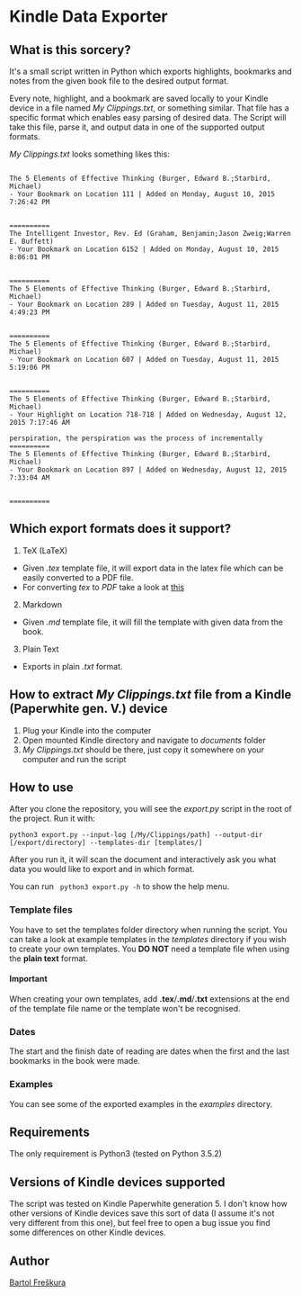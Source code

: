 # Kindle Data Exporter

## What is this sorcery?
It's a small script written in Python which exports highlights, bookmarks
and notes from the given book file to the desired output format.

Every note, highlight, and a bookmark are saved locally to your Kindle device in a
file named *My Clippings.txt*, or something similar. That file has a specific
format which enables easy parsing of desired data. The Script will take this file,
parse it, and output data in one of the supported output formats.

*My Clippings.txt* looks something likes this:
```

The 5 Elements of Effective Thinking (Burger, Edward B.;Starbird, Michael)
- Your Bookmark on Location 111 | Added on Monday, August 10, 2015 7:26:42 PM


==========
The Intelligent Investor, Rev. Ed (Graham, Benjamin;Jason Zweig;Warren E. Buffett)
- Your Bookmark on Location 6152 | Added on Monday, August 10, 2015 8:06:01 PM


==========
The 5 Elements of Effective Thinking (Burger, Edward B.;Starbird, Michael)
- Your Bookmark on Location 289 | Added on Tuesday, August 11, 2015 4:49:23 PM


==========
The 5 Elements of Effective Thinking (Burger, Edward B.;Starbird, Michael)
- Your Bookmark on Location 607 | Added on Tuesday, August 11, 2015 5:19:06 PM


==========
The 5 Elements of Effective Thinking (Burger, Edward B.;Starbird, Michael)
- Your Highlight on Location 718-718 | Added on Wednesday, August 12, 2015 7:17:46 AM

perspiration, the perspiration was the process of incrementally
==========
The 5 Elements of Effective Thinking (Burger, Edward B.;Starbird, Michael)
- Your Bookmark on Location 897 | Added on Wednesday, August 12, 2015 7:33:04 AM


==========
```

## Which export formats does it support?
1. TeX (LaTeX)
* Given *.tex* template file, it will export data in the latex file which can be
easily converted to a PDF file.
* For converting *tex* to *PDF* take a look at [this](https://en.wikibooks.org/wiki/LaTeX/Export_To_Other_Formats#Convert_to_PDF)

2. Markdown
* Given *.md* template file, it will fill the template with given data from the book.

3. Plain Text
* Exports in plain *.txt* format.


## How to extract *My Clippings.txt* file from a Kindle (Paperwhite gen. V.) device
1. Plug your Kindle into the computer
2. Open mounted Kindle directory and navigate to *documents* folder
3. *My Clippings.txt* should be there, just copy it somewhere on your computer
and run the script

## How to use
After you clone the repository, you will see the *export.py* script in the root of the
project. Run it with:
```
python3 export.py --input-log [/My/Clippings/path] --output-dir [/export/directory] --templates-dir [templates/]
```
After you run it, it will scan the document and interactively ask you what data
you would like to export and in which format.

You can run ``` python3 export.py -h``` to show the help menu.

### Template files
You have to set the templates folder directory when running the script. You can
take a look at example templates in the *templates* directory if you wish to
create your own templates. You **DO NOT** need a template file when using the **plain
text** format.

#### **Important**
When creating your own templates, add **.tex**/**.md**/**.txt** extensions at the end
of the template file name or the template won't be recognised.

### Dates
The start and the finish date of reading are dates when the first and the last
bookmarks in the book were made.

### Examples
You can see some of the exported examples in the *examples* directory.

## Requirements
The only requirement is Python3 (tested on Python 3.5.2)

## Versions of Kindle devices supported
The script was tested on Kindle Paperwhite generation 5. I don't know how other versions of Kindle 
devices save this sort of data (I assume it's not very different from this one), but feel free to
open a bug issue you find some differences on other Kindle devices.

## Author
[Bartol Freškura](https://hr.linkedin.com/in/bfreskura)
